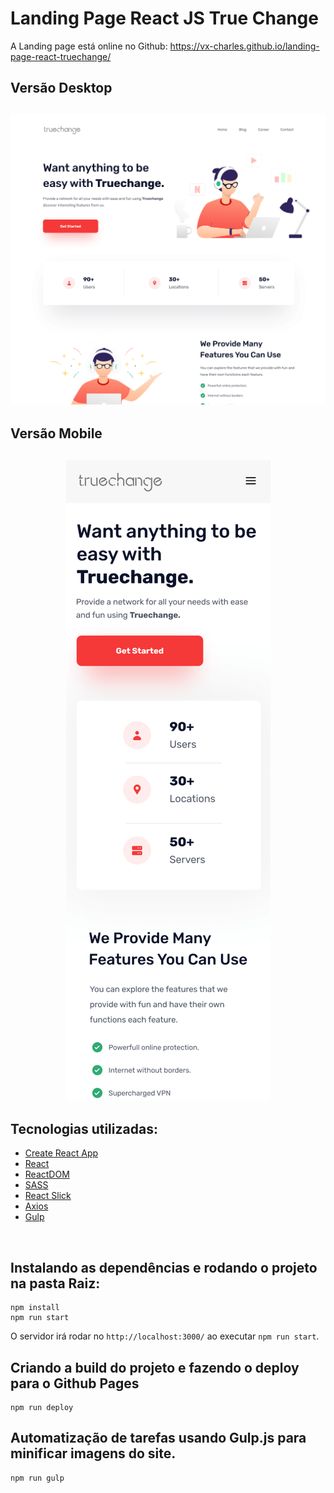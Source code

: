 # Landing Page React JS True Change

A Landing page está online no Github: https://vx-charles.github.io/landing-page-react-truechange/

## Versão Desktop
<h2 align="center">
  <img src="./git images/image-readme-1.png" alt="img-1">
</h2>

## Versão Mobile
<h2 align="center">
  <img src="./git images/image-readme-2.png" alt="img-2">
</h2>

## Tecnologias utilizadas:
  - [Create React App](https://create-react-app.dev/docs/getting-started/)
  - [React](https://www.npmjs.com/package/react)
  - [ReactDOM](https://www.npmjs.com/package/react-dom)
  - [SASS](https://www.npmjs.com/package/sass)
  - [React Slick](https://react-slick.neostack.com/docs/get-started)
  - [Axios](https://www.npmjs.com/package/axios)
  - [Gulp](https://www.npmjs.com/package/gulp)

<br />

## Instalando as dependências e rodando o projeto na pasta Raiz:
```
npm install
npm run start
```
O servidor irá rodar no `http://localhost:3000/` ao executar `npm run start`.

## Criando a build do projeto e fazendo o deploy para o Github Pages
```
npm run deploy
```
## Automatização de tarefas usando Gulp.js para minificar imagens do site.
```
npm run gulp
```

